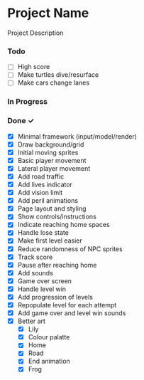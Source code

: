 # Project Name

Project Description

### Todo

- [ ] High score
- [ ] Make turtles dive/resurface  
- [ ] Make cars change lanes  

### In Progress

### Done ✓

- [x] Minimal framework (input/model/render)  
- [x] Draw background/grid  
- [x] Initial moving sprites  
- [x] Basic player movement  
- [x] Lateral player movement  
- [x] Add road traffic  
- [x] Add lives indicator  
- [x] Add vision limit  
- [x] Add peril animations  
- [x] Page layout and styling  
- [x] Show controls/instructions  
- [x] Indicate reaching home spaces
- [x] Handle lose state  
- [x] Make first level easier
- [x] Reduce randomness of NPC sprites
- [x] Track score
- [x] Pause after reaching home
- [x] Add sounds  
- [x] Game over screen  
- [x] Handle level win  
- [x] Add progression of levels  
- [x] Repopulate level for each attempt
- [x] Add game over and level win sounds
- [x] Better art  
  - [x] Lily
  - [x] Colour palatte
  - [x] Home
  - [x] Road
  - [x] End animation
  - [x] Frog